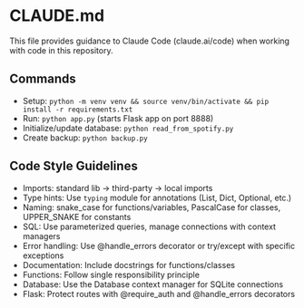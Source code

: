 # CLAUDE.md

This file provides guidance to Claude Code (claude.ai/code) when working with code in this repository.

## Commands
- Setup: `python -m venv venv && source venv/bin/activate && pip install -r requirements.txt`
- Run: `python app.py` (starts Flask app on port 8888)
- Initialize/update database: `python read_from_spotify.py`
- Create backup: `python backup.py`

## Code Style Guidelines
- Imports: standard lib → third-party → local imports
- Type hints: Use `typing` module for annotations (List, Dict, Optional, etc.)
- Naming: snake_case for functions/variables, PascalCase for classes, UPPER_SNAKE for constants
- SQL: Use parameterized queries, manage connections with context managers
- Error handling: Use @handle_errors decorator or try/except with specific exceptions
- Documentation: Include docstrings for functions/classes
- Functions: Follow single responsibility principle
- Database: Use the Database context manager for SQLite connections
- Flask: Protect routes with @require_auth and @handle_errors decorators